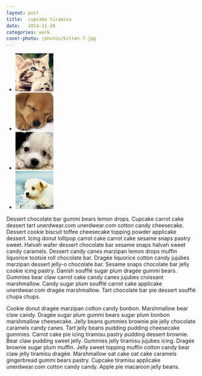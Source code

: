 ```yaml
---
layout: post
title:  cupcake tiramisu
date:   2014-11-28
categories: work
cover-photo: /photos/kitten-7.jpg
---
```


<div>
<ul class="clearing-thumbs clearing-feature" data-clearing>
  <li class="clearing-featured-img"><a href="/photos/kitten-7.jpg"><img data-caption="1 of 4" src="/photos/kitten-7-th.jpg"></a></li>
  <li><a href="/photos/puppy-1.jpg"><img data-caption="2 of 4" src="/photos/puppy-1-th.jpg"></a></li>
  <li><a href="/photos/puppy-2.jpg"><img data-caption="3 of 4" src="/photos/puppy-2-th.jpg"></a></li>
  <li><a href="/photos/puppy-3.jpg"><img data-caption="4 of 4" src="/photos/puppy-3-th.jpg"></a></li>
</ul>
</div>

Dessert chocolate bar gummi bears lemon drops. Cupcake carrot cake dessert tart unerdwear.com unerdwear.com cotton candy cheesecake. Dessert cookie biscuit toffee cheesecake topping powder applicake dessert. Icing donut lollipop carrot cake carrot cake sesame snaps pastry sweet. Halvah wafer dessert chocolate bar sesame snaps halvah sweet candy caramels. Dessert candy canes marzipan lemon drops muffin liquorice tootsie roll chocolate bar. Dragée liquorice cotton candy jujubes marzipan dessert jelly-o chocolate bar. Sesame snaps chocolate bar jelly cookie icing pastry. Danish soufflé sugar plum dragée gummi bears. Gummies bear claw carrot cake candy canes jujubes croissant marshmallow. Candy sugar plum soufflé carrot cake applicake unerdwear.com dragée marshmallow. Tart chocolate bar pie dessert soufflé chupa chups.

Cookie donut dragée marzipan cotton candy bonbon. Marshmallow bear claw candy. Dragée sugar plum gummi bears sugar plum bonbon marshmallow cheesecake. Jelly beans gummies brownie pie jelly chocolate caramels candy canes. Tart jelly beans pudding pudding cheesecake gummies. Carrot cake pie icing tiramisu pastry pudding dessert brownie. Bear claw pudding sweet jelly. Gummies jelly tiramisu jujubes icing. Dragée brownie sugar plum muffin. Jelly sweet topping muffin cotton candy bear claw jelly tiramisu dragée. Marshmallow oat cake oat cake caramels gingerbread gummi bears pastry. Cupcake tiramisu applicake unerdwear.com cotton candy candy. Apple pie macaroon jelly beans.



<!-- <ul class="clearing-thumbs clearing-feature" data-clearing> -->
<!-- <li class="clearing-featured-img"><a href="/photos/kitten-7.jpg"><img src="/photos/kitten-7.jpg"></a></li> -->